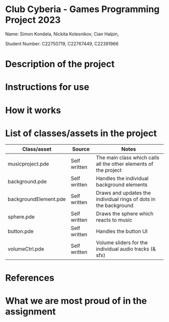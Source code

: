 # Club Cyberia - Games Programming Project 2023

Name: Simon Kondela, Nickita Kolesnikov, Cian Halpin, 

Student Number: C22750719, C22767449, C22391966

# Description of the project

# Instructions for use

# How it works

# List of classes/assets in the project 

| Class/asset | Source | Notes |
|-----------|-----------|--------------------|
| musicproject.pde | Self written | The main class which calls all the other elements of the project |
| background.pde | Self written | Handles the individual background elements |
| backgroundElement.pde | Self written | Draws and updates the individual rings of dots in the background |
| sphere.pde | Self written | Draws the sphere which reacts to music |
| button.pde | Self written | Handles the button UI |
| volumeCtrl.pde | Self written | Volume sliders for the individual audio tracks (& sfx) |

# References

# What we are most proud of in the assignment



